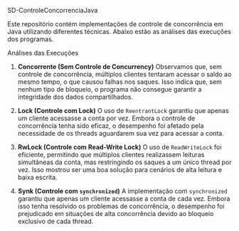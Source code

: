 SD-ControleConcorrenciaJava

Este repositório contém implementações de controle de concorrência em Java utilizando diferentes técnicas. Abaixo estão as análises das execuções dos programas.

 Análises das Execuções

1. **Concorrente (Sem Controle de Concurrency)**
Observamos que, sem controle de concorrência, múltiplos clientes tentaram acessar o saldo ao mesmo tempo, o que causou falhas nos saques. Isso indica que, sem nenhum tipo de bloqueio, o programa não consegue garantir a integridade dos dados compartilhados.

2. **Lock (Controle com Lock)**
O uso de `ReentrantLock` garantiu que apenas um cliente acessasse a conta por vez. Embora o controle de concorrência tenha sido eficaz, o desempenho foi afetado pela necessidade de os threads aguardarem sua vez para acessar a conta.

3. **RwLock (Controle com Read-Write Lock)**
O uso de `ReadWriteLock` foi eficiente, permitindo que múltiplos clientes realizassem leituras simultâneas da conta, mas restringindo os saques a um único thread por vez. Isso mostrou ser uma boa solução para cenários de alta leitura e baixa escrita.

4. **Synk (Controle com `synchronized`)**
A implementação com `synchronized` garantiu que apenas um cliente acessasse a conta de cada vez. Embora isso tenha resolvido os problemas de concorrência, o desempenho foi prejudicado em situações de alta concorrência devido ao bloqueio exclusivo de cada thread.



